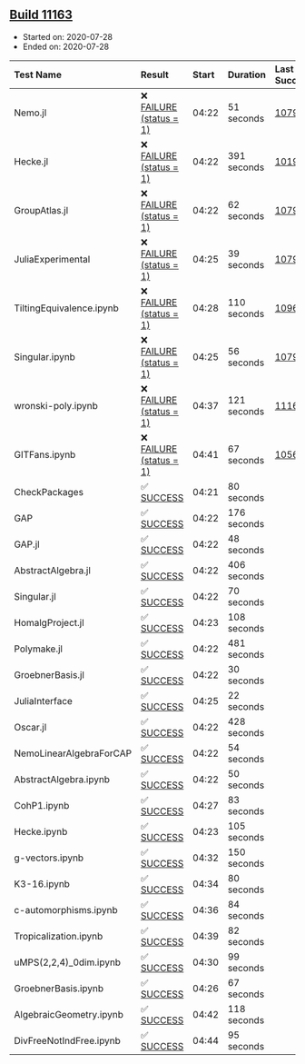 ## [Build 11163](https://oscarci.mathematik.uni-kl.de/job/oscar/11163/)

* Started on: 2020-07-28
* Ended on: 2020-07-28

| Test Name    | Result | Start | Duration | Last Success | First Failure |
|:-------------|:-------|:------|:---------|:-------------|:--------------|
| Nemo.jl | ❌ [FAILURE (status = 1)](https://oscarci.mathematik.uni-kl.de/job/oscar/11163/artifact/logs/build-11163/Nemo.jl.log) | 04:22 | 51 seconds | [10790](https://oscarci.mathematik.uni-kl.de/job/oscar/10790/) | [10791](https://oscarci.mathematik.uni-kl.de/job/oscar/10791/) |
| Hecke.jl | ❌ [FAILURE (status = 1)](https://oscarci.mathematik.uni-kl.de/job/oscar/11163/artifact/logs/build-11163/Hecke.jl.log) | 04:22 | 391 seconds | [10197](https://oscarci.mathematik.uni-kl.de/job/oscar/10197/) | [10198](https://oscarci.mathematik.uni-kl.de/job/oscar/10198/) |
| GroupAtlas.jl | ❌ [FAILURE (status = 1)](https://oscarci.mathematik.uni-kl.de/job/oscar/11163/artifact/logs/build-11163/GroupAtlas.jl.log) | 04:22 | 62 seconds | [10790](https://oscarci.mathematik.uni-kl.de/job/oscar/10790/) | [10791](https://oscarci.mathematik.uni-kl.de/job/oscar/10791/) |
| JuliaExperimental | ❌ [FAILURE (status = 1)](https://oscarci.mathematik.uni-kl.de/job/oscar/11163/artifact/logs/build-11163/JuliaExperimental.log) | 04:25 | 39 seconds | [10790](https://oscarci.mathematik.uni-kl.de/job/oscar/10790/) | [10791](https://oscarci.mathematik.uni-kl.de/job/oscar/10791/) |
| TiltingEquivalence.ipynb | ❌ [FAILURE (status = 1)](https://oscarci.mathematik.uni-kl.de/job/oscar/11163/artifact/logs/build-11163/TiltingEquivalence.ipynb.log) | 04:28 | 110 seconds | [10962](https://oscarci.mathematik.uni-kl.de/job/oscar/10962/) | [10963](https://oscarci.mathematik.uni-kl.de/job/oscar/10963/) |
| Singular.ipynb | ❌ [FAILURE (status = 1)](https://oscarci.mathematik.uni-kl.de/job/oscar/11163/artifact/logs/build-11163/Singular.ipynb.log) | 04:25 | 56 seconds | [10790](https://oscarci.mathematik.uni-kl.de/job/oscar/10790/) | [10791](https://oscarci.mathematik.uni-kl.de/job/oscar/10791/) |
| wronski-poly.ipynb | ❌ [FAILURE (status = 1)](https://oscarci.mathematik.uni-kl.de/job/oscar/11163/artifact/logs/build-11163/wronski-poly.ipynb.log) | 04:37 | 121 seconds | [11162](https://oscarci.mathematik.uni-kl.de/job/oscar/11162/) | [11163](https://oscarci.mathematik.uni-kl.de/job/oscar/11163/) |
| GITFans.ipynb | ❌ [FAILURE (status = 1)](https://oscarci.mathematik.uni-kl.de/job/oscar/11163/artifact/logs/build-11163/GITFans.ipynb.log) | 04:41 | 67 seconds | [10566](https://oscarci.mathematik.uni-kl.de/job/oscar/10566/) | [10567](https://oscarci.mathematik.uni-kl.de/job/oscar/10567/) |
| CheckPackages | ✅ [SUCCESS](https://oscarci.mathematik.uni-kl.de/job/oscar/11163/artifact/logs/build-11163/CheckPackages.log) | 04:21 | 80 seconds |  |  |
| GAP | ✅ [SUCCESS](https://oscarci.mathematik.uni-kl.de/job/oscar/11163/artifact/logs/build-11163/GAP.log) | 04:22 | 176 seconds |  |  |
| GAP.jl | ✅ [SUCCESS](https://oscarci.mathematik.uni-kl.de/job/oscar/11163/artifact/logs/build-11163/GAP.jl.log) | 04:22 | 48 seconds |  |  |
| AbstractAlgebra.jl | ✅ [SUCCESS](https://oscarci.mathematik.uni-kl.de/job/oscar/11163/artifact/logs/build-11163/AbstractAlgebra.jl.log) | 04:22 | 406 seconds |  |  |
| Singular.jl | ✅ [SUCCESS](https://oscarci.mathematik.uni-kl.de/job/oscar/11163/artifact/logs/build-11163/Singular.jl.log) | 04:22 | 70 seconds |  |  |
| HomalgProject.jl | ✅ [SUCCESS](https://oscarci.mathematik.uni-kl.de/job/oscar/11163/artifact/logs/build-11163/HomalgProject.jl.log) | 04:23 | 108 seconds |  |  |
| Polymake.jl | ✅ [SUCCESS](https://oscarci.mathematik.uni-kl.de/job/oscar/11163/artifact/logs/build-11163/Polymake.jl.log) | 04:22 | 481 seconds |  |  |
| GroebnerBasis.jl | ✅ [SUCCESS](https://oscarci.mathematik.uni-kl.de/job/oscar/11163/artifact/logs/build-11163/GroebnerBasis.jl.log) | 04:22 | 30 seconds |  |  |
| JuliaInterface | ✅ [SUCCESS](https://oscarci.mathematik.uni-kl.de/job/oscar/11163/artifact/logs/build-11163/JuliaInterface.log) | 04:25 | 22 seconds |  |  |
| Oscar.jl | ✅ [SUCCESS](https://oscarci.mathematik.uni-kl.de/job/oscar/11163/artifact/logs/build-11163/Oscar.jl.log) | 04:22 | 428 seconds |  |  |
| NemoLinearAlgebraForCAP | ✅ [SUCCESS](https://oscarci.mathematik.uni-kl.de/job/oscar/11163/artifact/logs/build-11163/NemoLinearAlgebraForCAP.log) | 04:22 | 54 seconds |  |  |
| AbstractAlgebra.ipynb | ✅ [SUCCESS](https://oscarci.mathematik.uni-kl.de/job/oscar/11163/artifact/logs/build-11163/AbstractAlgebra.ipynb.log) | 04:22 | 50 seconds |  |  |
| CohP1.ipynb | ✅ [SUCCESS](https://oscarci.mathematik.uni-kl.de/job/oscar/11163/artifact/logs/build-11163/CohP1.ipynb.log) | 04:27 | 83 seconds |  |  |
| Hecke.ipynb | ✅ [SUCCESS](https://oscarci.mathematik.uni-kl.de/job/oscar/11163/artifact/logs/build-11163/Hecke.ipynb.log) | 04:23 | 105 seconds |  |  |
| g-vectors.ipynb | ✅ [SUCCESS](https://oscarci.mathematik.uni-kl.de/job/oscar/11163/artifact/logs/build-11163/g-vectors.ipynb.log) | 04:32 | 150 seconds |  |  |
| K3-16.ipynb | ✅ [SUCCESS](https://oscarci.mathematik.uni-kl.de/job/oscar/11163/artifact/logs/build-11163/K3-16.ipynb.log) | 04:34 | 80 seconds |  |  |
| c-automorphisms.ipynb | ✅ [SUCCESS](https://oscarci.mathematik.uni-kl.de/job/oscar/11163/artifact/logs/build-11163/c-automorphisms.ipynb.log) | 04:36 | 84 seconds |  |  |
| Tropicalization.ipynb | ✅ [SUCCESS](https://oscarci.mathematik.uni-kl.de/job/oscar/11163/artifact/logs/build-11163/Tropicalization.ipynb.log) | 04:39 | 82 seconds |  |  |
| uMPS(2,2,4)_0dim.ipynb | ✅ [SUCCESS](https://oscarci.mathematik.uni-kl.de/job/oscar/11163/artifact/logs/build-11163/uMPS-2-2-4-_0dim.ipynb.log) | 04:30 | 99 seconds |  |  |
| GroebnerBasis.ipynb | ✅ [SUCCESS](https://oscarci.mathematik.uni-kl.de/job/oscar/11163/artifact/logs/build-11163/GroebnerBasis.ipynb.log) | 04:26 | 67 seconds |  |  |
| AlgebraicGeometry.ipynb | ✅ [SUCCESS](https://oscarci.mathematik.uni-kl.de/job/oscar/11163/artifact/logs/build-11163/AlgebraicGeometry.ipynb.log) | 04:42 | 118 seconds |  |  |
| DivFreeNotIndFree.ipynb | ✅ [SUCCESS](https://oscarci.mathematik.uni-kl.de/job/oscar/11163/artifact/logs/build-11163/DivFreeNotIndFree.ipynb.log) | 04:44 | 95 seconds |  |  |
